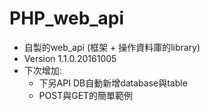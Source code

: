 # PHP_web_api
* 自製的web_api (框架 + 操作資料庫的library)
* Version 1.1.0.20161005
* 下次增加: 
  - 下另API DB自動新增database與table
  - POST與GET的簡單範例
